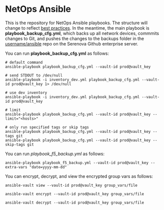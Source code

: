 # NetOps Ansible
This is the repository for NetOps Ansible playbooks. The structure will change to reflect [best practices](https://docs.ansible.com/ansible/latest/user_guide/playbooks_best_practices.html). In the meantime, the main playbook is __playbook_backup_cfg.yml__, which backs up all network devices, commmits changes to Git, and pushes the changes to the backups folder in the [username/ansible](https://github.example.com/username/ansible) repo on the Serenova Github enterprise server.

You can run __playbook_backup_cfg.yml__ as follows:

    # default command
    ansible-playbook playbook_backup_cfg.yml --vault-id prod@vault_key

    # send STDOUT to /dev/null
    ansible-playbook -i inventory_dev.yml playbook_backup_cfg.yml --vault-id prod@vault_key 1> /dev/null

    # use dev inventory
    ansible-playbook -i inventory_dev.yml playbook_backup_cfg.yml --vault-id prod@vault_key

    # limit
    ansible-playbook playbook_backup_cfg.yml --vault-id prod@vault_key --limit="<hosts>"

    # only run specified tags or skip tags
    ansible-playbook playbook_backup_cfg.yml --vault-id prod@vault_key --tags git
    ansible-playbook playbook_backup_cfg.yml --vault-id prod@vault_key --skip-tags git

You can run _playbook_f5_backup.yml_ as follows:

    ansible-playbook playbook_f5_backup.yml --vault-id prod@vault_key --extra-vars "date=yyyy-mm-dd"

You can encrypt, decrypt, and view the encrypted group vars as follows:

    ansible-vault view --vault-id prod@vault_key group_vars/file

    ansible-vault encrypt --vault-id prod@vault_key group_vars/file

    ansible-vault decrypt --vault-id prod@vault_key group_vars/file
